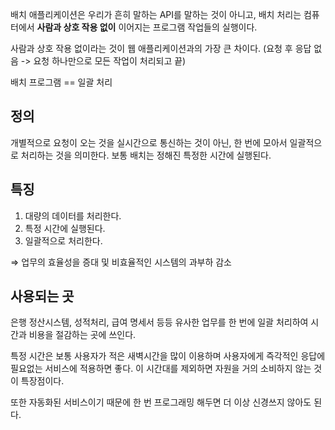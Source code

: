 배치 애플리케이션은 우리가 흔히 말하는 API를 말하는 것이 아니고, 배치 처리는 컴퓨터에서 **사람과 상호 작용 없이** 이어지는 프로그램 작업들의 실행이다.

사람과 상호 작용 없이라는 것이 웹 애플리케이션과의 가장 큰 차이다. (요청 후 응답 없음 -> 요청 하나만으로 모든 작업이 처리되고 끝)

배치 프로그램 == 일괄 처리

## 정의
개별적으로 요청이 오는 것을 실시간으로 통신하는 것이 아닌, 한 번에 모아서 일괄적으로 처리하는 것을 의미한다. 보통 배치는 정해진 특정한 시간에 실행된다. 

## 특징
1. 대량의 데이터를 처리한다. 
2. 특정 시간에 실행된다. 
3. 일괄적으로 처리한다. 

⇒ 업무의 효율성을 증대 및 비효율적인 시스템의 과부하 감소 

## 사용되는 곳
은행 정산시스템, 성적처리, 급여 명세서 등등 유사한 업무를 한 번에 일괄 처리하여 시간과 비용을 절감하는 곳에 쓰인다. 

특정 시간은 보통 사용자가 적은 새벽시간을 많이 이용하며 사용자에게 즉각적인 응답에 필요없는 서비스에 적용하면 좋다. 이 시간대를 제외하면 자원을 거의 소비하지  않는 것이 특장점이다. 

또한 자동화된 서비스이기 때문에 한 번 프로그래밍 해두면 더 이상 신경쓰지 않아도 된다.

